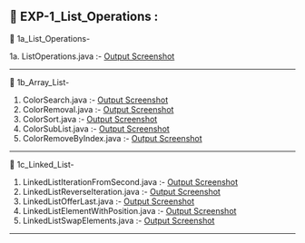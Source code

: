 ## 📄 EXP-1_List_Operations :

📄 1a_List_Operations-

1a. ListOperations.java :- [Output Screenshot](https://github.com/Rakshith2004/Advanced_Java/blob/main/EXP-1_List_Operations/1a_List_Operations/Screenshot-1a_ListOperations.png)

----------------------------------------------------------------------------------------------------------------------------------------- 

📄 1b_Array_List-

1. ColorSearch.java       :- [Output Screenshot](https://github.com/Rakshith2004/Advanced_Java/blob/main/EXP-1_List_Operations/1b_Array_List/Screenshot%201b_arraylist_ColorSearch.png)
2. ColorRemoval.java       :- [Output Screenshot](https://github.com/Rakshith2004/Advanced_Java/blob/main/EXP-1_List_Operations/1b_Array_List/Screenshot%201b_arraylist_ColorRemoval.png)
3. ColorSort.java          :- [Output Screenshot](https://github.com/Rakshith2004/Advanced_Java/blob/main/EXP-1_List_Operations/1b_Array_List/Screenshot%201b_arraylist_ColorSort.png)
4. ColorSubList.java       :- [Output Screenshot](https://github.com/Rakshith2004/Advanced_Java/blob/main/EXP-1_List_Operations/1b_Array_List/Screenshot%201b_arraylist_ColorSublist.png)
5. ColorRemoveByIndex.java :- [Output Screenshot](https://github.com/Rakshith2004/Advanced_Java/blob/main/EXP-1_List_Operations/1b_Array_List/Screenshot%201b_arraylist_ColorRemoveByIndex.png)

----------------------------------------------------------------------------------------------------------------------------------------- 

📄 1c_Linked_List-

1. LinkedListIterationFromSecond.java :- [Output Screenshot](https://github.com/Rakshith2004/Advanced_Java/blob/main/EXP-1_List_Operations/1c_Linked_List/Screenshot-1c_LinkedList_IterationFromSecond.png)
2. LinkedListReverseIteration.java    :- [Output Screenshot](https://github.com/Rakshith2004/Advanced_Java/blob/main/EXP-1_List_Operations/1c_Linked_List/Screenshot-1c_LinkedList_ReverseIteration.png)
3. LinkedListOfferLast.java           :- [Output Screenshot](https://github.com/Rakshith2004/Advanced_Java/blob/main/EXP-1_List_Operations/1c_Linked_List/Screenshot-1c_LinkedList_OfferLast.png)
4. LinkedListElementWithPosition.java :- [Output Screenshot](https://github.com/Rakshith2004/Advanced_Java/blob/main/EXP-1_List_Operations/1c_Linked_List/Screenshot-1c_LinkedList_ElementWithPosition.png)
5. LinkedListSwapElements.java        :- [Output Screenshot](https://github.com/Rakshith2004/Advanced_Java/blob/main/EXP-1_List_Operations/1c_Linked_List/Screenshot-1c_LinkedList_SwapElements.png)

-----------------------------------------------------------------------------------------------------------------------------------------  
